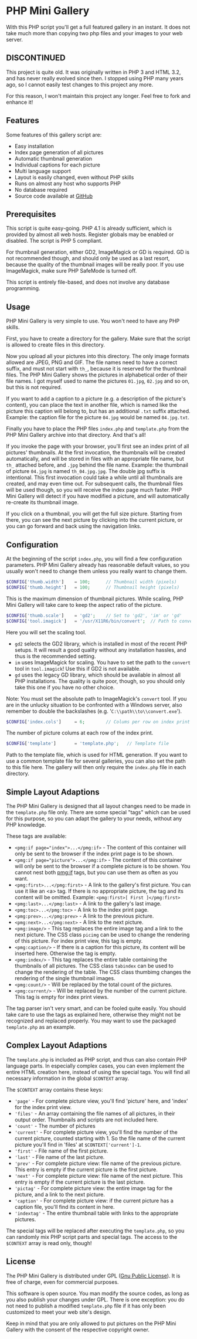 # PHP Mini Gallery

With this PHP script you'll get a full featured gallery in an instant. It does not take much more than copying two php files and your images to your web server.

## DISCONTINUED

This project is quite old. It was originally written in PHP 3 and HTML 3.2, and has never really evolved since then. I stopped using PHP many years ago, so I cannot easily test changes to this project any more.

For this reason, I won't maintain this project any longer. Feel free to fork and enhance it!

## Features

Some features of this gallery script are:

* Easy installation
* Index page generation of all pictures
* Automatic thumbnail generation
* Individual captions for each picture
* Multi language support
* Layout is easily changed, even without PHP skills
* Runs on almost any host who supports PHP
* No database required
* Source code available at [GitHub](https://github.com/shred/phpminigallery)

## Prerequisites

This script is quite easy-going. PHP 4.1 is already sufficient, which is provided by almost all web hosts. Register globals may be enabled or disabled. The script is PHP 5 compliant.

For thumbnail generation, either GD2, ImageMagick or GD is required. GD is not recommended though, and should only be used as a last resort, because the quality of the thumbnail images will be really poor. If you use ImageMagick, make sure PHP SafeMode is turned off.

This script is entirely file-based, and does not involve any database programming.

## Usage

PHP Mini Gallery is very simple to use. You won't need to have any PHP skills.

First, you have to create a directory for the gallery. Make sure that the script is allowed to create files in this directory.

Now you upload all your pictures into this directory. The only image formats allowed are JPEG, PNG and GIF. The file names need to have a correct suffix, and must not start with `th_`, because it is reserved for the thumbnail files. The PHP Mini Gallery shows the pictures in alphabetical order of their file names. I got myself used to name the pictures `01.jpg`, `02.jpg` and so on, but this is not required.

If you want to add a caption to a picture (e.g. a description of the picture's content), you can place the text in another file, which is named like the picture this caption will belong to, but has an additional `.txt` suffix attached. Example: the caption file for the picture `04.jpg` would be named `04.jpg.txt`.

Finally you have to place the PHP files `index.php` and `template.php` from the PHP Mini Gallery archive into that directory. And that's all!

If you invoke the page with your browser, you'll first see an index print of all pictures' thumbnails. At the first invocation, the thumbnails will be created automatically, and will be stored in files with an appropriate file name, but `th_` attached before, and `.jpg` behind the file name. Example: the thumbnail of picture `04.jpg` is named `th_04.jpg.jpg`. The double jpg suffix is intentional. This first invocation could take a while until all thumbnails are created, and may even time out. For subsequent calls, the thumbnail files will be used though, so you will receive the index page much faster. PHP Mini Gallery will detect if you have modified a picture, and will automatically re-create its thumbnail image.

If you click on a thumbnail, you will get the full size picture. Starting from there, you can see the next picture by clicking into the current picture, or you can go forward and back using the navigation links.

## Configuration

At the beginning of the script `index.php`, you will find a few configuration parameters. PHP Mini Gallery already has reasonable default values, so you usually won't need to change them unless you really want to change them.

```php
$CONFIG['thumb.width']    = 100;      // Thumbnail width (pixels)
$CONFIG['thumb.height']   = 100;      // Thumbnail height (pixels)
```

This is the maximum dimension of thumbnail pictures. While scaling, PHP Mini Gallery will take care to keep the aspect ratio of the picture.

```php
$CONFIG['thumb.scale']    = 'gd2';    // Set to 'gd2', 'im' or 'gd'
$CONFIG['tool.imagick']   = '/usr/X11R6/bin/convert';  // Path to convert
```

Here you will set the scaling tool.

* `gd2` selects the GD2 library, which is installed in most of the recent PHP setups. It will result a good quality without any installation hassles, and thus is the recommended setting.
* `im` uses ImageMagick for scaling. You have to set the path to the `convert` tool in `tool.imagick`! Use this if GD2 is not available.
* `gd` uses the legacy GD library, which should be available in almost all PHP installations. The quality is quite poor, though, so you should only take this one if you have no other choice.

Note: You must set the absolute path to ImageMagick's `convert` tool. If you are in the unlucky situation to be confronted with a Windows server, also remember to double the backslashes (e.g. '`C:\\path\\to\\convert.exe`').

```php
$CONFIG['index.cols']     = 6;        // Colums per row on index print
```

The number of picture colums at each row of the index print.

```php
$CONFIG['template']       = 'template.php';   // Template file
```

Path to the template file, which is used for HTML generation. If you want to use a common template file for several galleries, you can also set the path to this file here. The gallery will then only require the `index.php` file in each directory.

## Simple Layout Adaptions

The PHP Mini Gallery is designed that all layout changes need to be made in the `template.php` file only. There are some special "tags" which can be used for this purpose, so you can adapt the gallery to your needs, without any PHP knowledge.

These tags are available:

* `<pmg:if page="index">...</pmg:if>` - The content of this container will only be sent to the browser if the index print page is to be shown.
* `<pmg:if page="picture">...</pmg:if>` - The content of this container will only be sent to the browser if a complete picture is to be shown. You cannot nest both <pmg:if> tags, but you can use them as often as you want.
* `<pmg:first>...</pmg:first>` - A link to the gallery's first picture. You can use it like an &lt;a> tag. If there is no appropriate picture, the tag and its content will be omitted. Example: `<pmg:first>[ First ]</pmg:first>`
* `<pmg:last>...</pmg:last>` - A link to the gallery's last image.
* `<pmg:toc>...</pmg:toc>` - A link to the index print page.
* `<pmg:prev>...</pmg:prev>` - A link to the previous picture.
* `<pmg:next>...</pmg:next>` - A link to the next picture.
* `<pmg:image/>` - This tag replaces the entire image tag and a link to the next picture. The CSS class `picimg` can be used to change the rendering of this picture. For index print view, this tag is empty.
* `<pmg:caption/>` - If there is a caption for this picture, its content will be inserted here. Otherwise the tag is empty.
* `<pmg:index/>` - This tag replaces the entire table containing the thumbnails of all pictures. The CSS class `tabindex` can be used to change the rendering of the table. The CSS class thumbimg changes the rendering of the single thumbnail images.
* `<pmg:count/>` - Will be replaced by the total count of the pictures.
* `<pmg:current/>` - Will be replaced by the number of the current picture. This tag is empty for index print views.

The tag parser isn't very smart, and can be fooled quite easily. You should take care to use the tags as explained here, otherwise they might not be recognized and replaced properly. You may want to use the packaged `template.php` as an example.

## Complex Layout Adaptions

The `template.php` is included as PHP script, and thus can also contain PHP language parts. In especially complex cases, you can even implement the entire HTML creation here, instead of using the special tags. You will find all necessary information in the global `$CONTEXT` array.

The `$CONTEXT` array contains these keys:

* `'page'` - For complete picture view, you'll find 'picture' here, and 'index' for the index print view.
* `'files'` - An array containing the file names of all pictures, in their output order. Thumbnails and scripts are not included here.
* `'count'` - The number of pictures
* `'current'` - For complete picture view, you'll find the number of the current picture, counted starting with 1. So the file name of the current picture you'll find in 'files' at `$CONTEXT['current']-1`.
* `'first'` - File name of the first picture.
* `'last'` - File name of the last picture.
* `'prev'` - For complete picture view: file name of the previous picture. This entry is empty if the current picture is the first picture.
* `'next'` -  For complete picture view: file name of the next picture. This entry is empty if the current picture is the last picture.
* `'pictag'` - For complete picture view: the entire image tag for the picture, and a link to the next picture.
* `'caption'` - For complete picture view: if the current picture has a caption file, you'll find its content in here.
* `'indextag'` - The entire thumbnail table with links to the appropriate pictures.

The special tags will be replaced after executing the `template.php`, so you can randomly mix PHP script parts and special tags. The access to the `$CONTEXT` array is read only, though!

## License

The PHP Mini Gallery is distributed under GPL ([Gnu Public License](http://www.gnu.org/licenses/gpl.html)). It is free of charge, even for commercial purposes.

This software is open source. You man modify the source codes, as long as you also publish your changes under GPL. There is one exception: you do not need to publish a modified `template.php` file if it has only been customized to meet your web site's design.

Keep in mind that you are only allowed to put pictures on the PHP Mini Gallery with the consent of the respective copyright owner.
